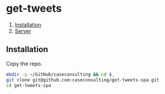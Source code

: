 # get-tweets

1. [Installation](#installation)
1. [Server](#server)

## Installation

Copy the repo.

```bash
mkdir -p ~/GitHub/caseconsulting && cd $_
git clone git@github.com:caseconsulting/get-tweets-spa.git
cd get-tweets-spa
```
